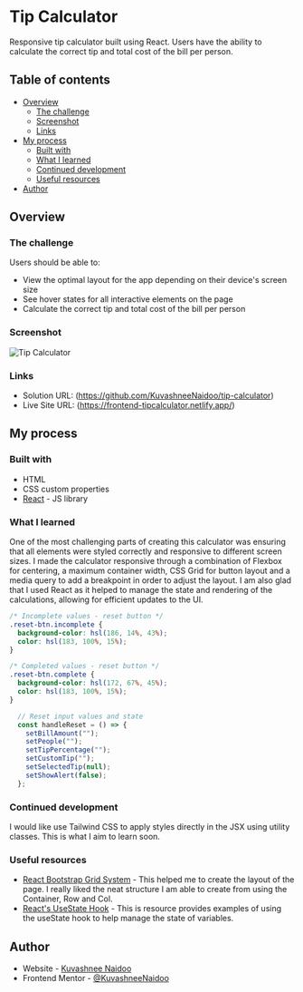 # Tip Calculator

Responsive tip calculator built using React. Users have the ability to calculate the correct tip and total cost of the bill per person.

## Table of contents

- [Overview](#overview)
  - [The challenge](#the-challenge)
  - [Screenshot](#screenshot)
  - [Links](#links)
- [My process](#my-process)
  - [Built with](#built-with)
  - [What I learned](#what-i-learned)
  - [Continued development](#continued-development)
  - [Useful resources](#useful-resources)
- [Author](#author)


## Overview

### The challenge

Users should be able to:

- View the optimal layout for the app depending on their device's screen size
- See hover states for all interactive elements on the page
- Calculate the correct tip and total cost of the bill per person

### Screenshot

![Tip Calculator](https://github.com/user-attachments/assets/553a3a77-e9de-4ef4-9bc5-1c28045ef149)

### Links

- Solution URL: (https://github.com/KuvashneeNaidoo/tip-calculator)
- Live Site URL: (https://frontend-tipcalculator.netlify.app/)

## My process

### Built with

- HTML
- CSS custom properties
- [React](https://reactjs.org/) - JS library

### What I learned

One of the most challenging parts of creating this calculator was ensuring that all elements were styled correctly and responsive to different screen sizes. I made the calculator responsive through a combination of Flexbox for centering, a maximum container width, CSS Grid for button layout and a media query to add a breakpoint in order to adjust the layout. I am also glad that I used React as it helped to manage the state and rendering of the calculations, allowing for efficient updates to the UI.

```css
/* Incomplete values - reset button */
.reset-btn.incomplete {
  background-color: hsl(186, 14%, 43%);
  color: hsl(183, 100%, 15%);
}

/* Completed values - reset button */
.reset-btn.complete {
  background-color: hsl(172, 67%, 45%);
  color: hsl(183, 100%, 15%);
}
```

```js
  // Reset input values and state
  const handleReset = () => {
    setBillAmount("");
    setPeople("");
    setTipPercentage("");
    setCustomTip("");
    setSelectedTip(null);
    setShowAlert(false);
  };

```

### Continued development

I would like use Tailwind CSS to apply styles directly in the JSX using utility classes. This is what I aim to learn soon.

### Useful resources

- [React Bootstrap Grid System]([https://www.example.com](https://react-bootstrap.netlify.app/docs/layout/grid)) - This helped me to create the layout of the page. I really liked the neat structure I am able to create from using the Container, Row and Col.
- [React's UseState Hook]([https://www.example.com](https://react.dev/reference/react/useState)) - This is resource provides examples of using the useState hook to help manage the state of variables.

## Author

- Website - [Kuvashnee Naidoo](https://github.com/KuvashneeNaidoo)
- Frontend Mentor - [@KuvashneeNaidoo](https://www.frontendmentor.io/profile/KuvashneeNaidoo)
